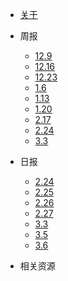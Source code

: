* [关于](./README.md)

* 周报

  * [12.9](./docs/week/1209.md)
  * [12.16](./docs/week/1216.md)
  * [12.23](./docs/week/1223.md)
  * [1.6](./docs/week/0106.md)
  * [1.13](./docs/week/0113.md)
  * [1.20](./docs/week/0120.md)
  * [2.17](./docs/week/0217.md)
  * [2.24](./docs/week/0224.md)
  * [3.3](./docs/week/0303.md)

* 日报

  * [2.24](./docs/day/0224.md)
  * [2.25](./docs/day/0225.md)
  * [2.26](./docs/day/0226.md)
  * [2.27](./docs/day/0227.md)
  * [3.3](./docs/day/0303.md)
  * [3.5](./docs/day/0305.md)
  * [3.6](./docs/day/0306.md)

* 相关资源